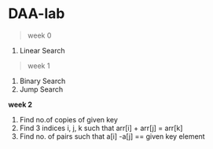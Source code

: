 # DAA-lab
>week 0<br>
1. Linear Search<br>

>week 1<br>
1. Binary Search<br>
2. Jump Search<br>

**week 2**<br>
1. Find no.of copies of given key
2. Find 3 indices i, j, k such that arr[i] + arr[j] = arr[k]
3. Find no. of pairs such that a[i] -a[j] == given key element

